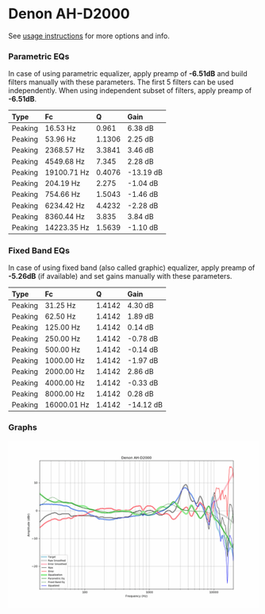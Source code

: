 # Denon AH-D2000
See [usage instructions](https://github.com/jaakkopasanen/AutoEq#usage) for more options and info.

### Parametric EQs
In case of using parametric equalizer, apply preamp of **-6.51dB** and build filters manually
with these parameters. The first 5 filters can be used independently.
When using independent subset of filters, apply preamp of **-6.51dB**.

| Type    | Fc          |      Q | Gain      |
|:--------|:------------|:-------|:----------|
| Peaking | 16.53 Hz    | 0.961  | 6.38 dB   |
| Peaking | 53.96 Hz    | 1.1306 | 2.25 dB   |
| Peaking | 2368.57 Hz  | 3.3841 | 3.46 dB   |
| Peaking | 4549.68 Hz  | 7.345  | 2.28 dB   |
| Peaking | 19100.71 Hz | 0.4076 | -13.19 dB |
| Peaking | 204.19 Hz   | 2.275  | -1.04 dB  |
| Peaking | 754.66 Hz   | 1.5043 | -1.46 dB  |
| Peaking | 6234.42 Hz  | 4.4232 | -2.28 dB  |
| Peaking | 8360.44 Hz  | 3.835  | 3.84 dB   |
| Peaking | 14223.35 Hz | 1.5639 | -1.10 dB  |

### Fixed Band EQs
In case of using fixed band (also called graphic) equalizer, apply preamp of **-5.26dB**
(if available) and set gains manually with these parameters.

| Type    | Fc          |      Q | Gain      |
|:--------|:------------|:-------|:----------|
| Peaking | 31.25 Hz    | 1.4142 | 4.30 dB   |
| Peaking | 62.50 Hz    | 1.4142 | 1.89 dB   |
| Peaking | 125.00 Hz   | 1.4142 | 0.14 dB   |
| Peaking | 250.00 Hz   | 1.4142 | -0.78 dB  |
| Peaking | 500.00 Hz   | 1.4142 | -0.14 dB  |
| Peaking | 1000.00 Hz  | 1.4142 | -1.97 dB  |
| Peaking | 2000.00 Hz  | 1.4142 | 2.86 dB   |
| Peaking | 4000.00 Hz  | 1.4142 | -0.33 dB  |
| Peaking | 8000.00 Hz  | 1.4142 | 0.28 dB   |
| Peaking | 16000.01 Hz | 1.4142 | -14.12 dB |

### Graphs
![](./Denon%20AH-D2000.png)